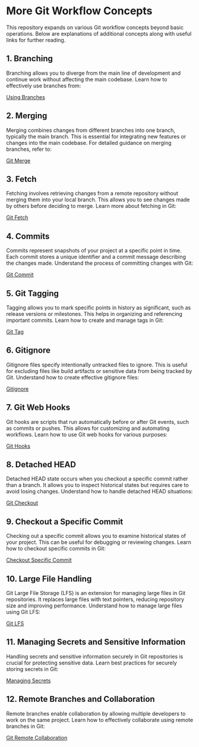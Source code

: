 # More Git Workflow Concepts

This repository expands on various Git workflow concepts beyond basic operations. Below are explanations of additional concepts along with useful links for further reading.

## 1. Branching

Branching allows you to diverge from the main line of development and continue work without affecting the main codebase. Learn how to effectively use branches from:

[Using Branches](https://www.atlassian.com/git/tutorials/using-branches)

## 2. Merging

Merging combines changes from different branches into one branch, typically the main branch. This is essential for integrating new features or changes into the main codebase. For detailed guidance on merging branches, refer to:

[Git Merge](https://www.atlassian.com/git/tutorials/using-branches/git-merge)

## 3. Fetch

Fetching involves retrieving changes from a remote repository without merging them into your local branch. This allows you to see changes made by others before deciding to merge. Learn more about fetching in Git:

[Git Fetch](https://www.atlassian.com/git/tutorials/syncing/git-fetch)

## 4. Commits

Commits represent snapshots of your project at a specific point in time. Each commit stores a unique identifier and a commit message describing the changes made. Understand the process of committing changes with Git:

[Git Commit](https://www.atlassian.com/git/tutorials/saving-changes/git-commit)

## 5. Git Tagging

Tagging allows you to mark specific points in history as significant, such as release versions or milestones. This helps in organizing and referencing important commits. Learn how to create and manage tags in Git:

[Git Tag](https://www.atlassian.com/git/tutorials/inspecting-a-repository/git-tag)

## 6. Gitignore

Gitignore files specify intentionally untracked files to ignore. This is useful for excluding files like build artifacts or sensitive data from being tracked by Git. Understand how to create effective gitignore files:

[Gitignore](https://www.atlassian.com/git/tutorials/saving-changes/gitignore)

## 7. Git Web Hooks

Git hooks are scripts that run automatically before or after Git events, such as commits or pushes. This allows for customizing and automating workflows. Learn how to use Git web hooks for various purposes:

[Git Hooks](https://www.atlassian.com/git/tutorials/git-hooks)

## 8. Detached HEAD

Detached HEAD state occurs when you checkout a specific commit rather than a branch. It allows you to inspect historical states but requires care to avoid losing changes. Understand how to handle detached HEAD situations:

[Git Checkout](https://www.atlassian.com/git/tutorials/using-branches/git-checkout)

## 9. Checkout a Specific Commit

Checking out a specific commit allows you to examine historical states of your project. This can be useful for debugging or reviewing changes. Learn how to checkout specific commits in Git:

[Checkout Specific Commit](https://devopscube.com/checkout-clone-specific-git-commit-id-sha/)

## 10. Large File Handling

Git Large File Storage (LFS) is an extension for managing large files in Git repositories. It replaces large files with text pointers, reducing repository size and improving performance. Understand how to manage large files using Git LFS:

[Git LFS](https://www.atlassian.com/git/tutorials/git-lfs)

## 11. Managing Secrets and Sensitive Information

Handling secrets and sensitive information securely in Git repositories is crucial for protecting sensitive data. Learn best practices for securely storing secrets in Git:

[Managing Secrets](https://medium.com/@slimm609/securely-storing-secrets-in-git-542771d3ed8c)

## 12. Remote Branches and Collaboration

Remote branches enable collaboration by allowing multiple developers to work on the same project. Learn how to effectively collaborate using remote branches in Git:

[Git Remote Collaboration](https://thedatafrog.com/en/articles/git-remote-collaborate/)

